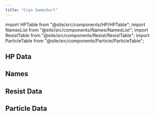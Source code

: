 ```yaml
---
title: "Cryo Samachurl"
---
```


import HPTable from "@site/src/components/HP/HPTable";
import NamesList from "@site/src/components/Names/NamesList";
import ResistTable from "@site/src/components/Resist/ResistTable";
import ParticleTable from "@site/src/components/Particle/ParticleTable";

## HP Data

<HPTable item_key="cryosamachurl" data_src="enemy" />

## Names

<NamesList item_key="cryosamachurl" data_src="enemy" />

## Resist Data

<ResistTable item_key="cryosamachurl" data_src="enemy" />

## Particle Data

<ParticleTable item_key="cryosamachurl" data_src="enemy" />